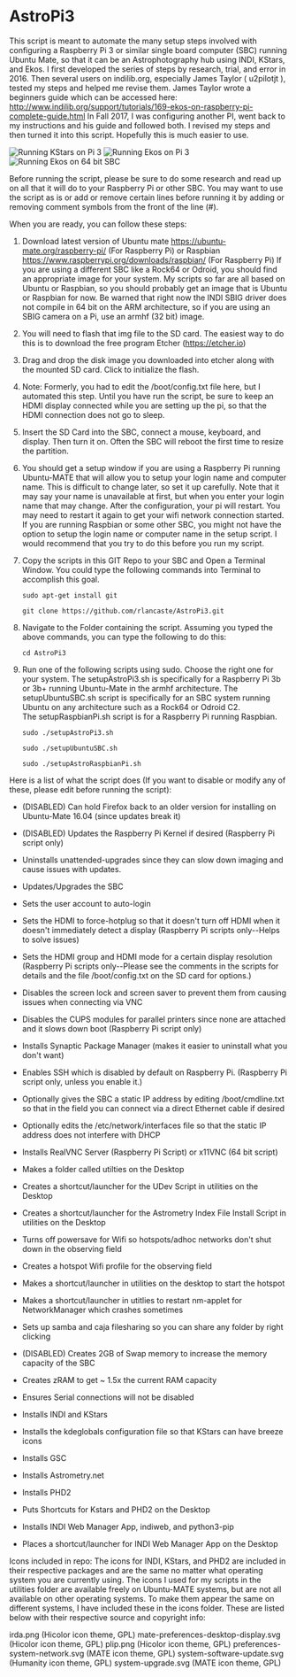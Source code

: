 # AstroPi3

This script is meant to automate the many setup steps involved with configuring a Raspberry Pi 3 or similar single board computer (SBC) running Ubuntu Mate,
so that it can be an Astrophotography hub using INDI, KStars, and Ekos.  I first developed the series of steps by research, trial, and error
in 2016.  Then several users on indilib.org, especially James Taylor ( u2pilotjt ), tested my steps and helped me revise them.
James Taylor wrote a beginners guide which can be accessed here:  http://www.indilib.org/support/tutorials/169-ekos-on-raspberry-pi-complete-guide.html
In Fall 2017,  I was configuring another PI, went back to my instructions and his guide and followed both.  I revised my steps and then
turned it into this script.  Hopefully this is much easier to use.

![Running KStars on Pi 3](/images/runningPi3.png "Running KStars on Pi 3")
![Running Ekos on Pi 3](/images/ekosRunning.png "Running Ekos on Pi 3")
![Running Ekos on 64 bit SBC](/images/64bitEkos.png "Running Ekos on 64 bit SBC")

Before running the script, please be sure to do some research and read up on all that it will do to your Raspberry Pi or other SBC.  You may want to 
use the script as is or add or remove certain lines before running it by adding or removing comment symbols from the front of the line (#).

When you are ready, you can follow these steps:

1.	Download latest version of Ubuntu mate https://ubuntu-mate.org/raspberry-pi/ (For Raspberry Pi) or Raspbian https://www.raspberrypi.org/downloads/raspbian/ (For Raspberry Pi)
	If you are using a different SBC like a Rock64 or Odroid, you should find an appropriate image for your system.  My scripts so far are all based on Ubuntu or Raspbian, so you should
	probably get an image that is Ubuntu or Raspbian for now.
	Be warned that right now the INDI SBIG driver does not compile in 64 bit on the ARM architecture, so if you are using an SBIG camera on a Pi, use an armhf (32 bit) image.
2.  You will need to flash that img file to the SD card.  The easiest way to do this is to download the free program Etcher (https://etcher.io)
3.  Drag and drop the disk image you downloaded into etcher along with the mounted SD card.  Click to initialize the flash.
4.  Note: Formerly, you had to edit the /boot/config.txt file here, but I automated this step.  Until you have run the script, be sure to keep an HDMI display connected while you are setting up the pi, so that the HDMI connection does not go to sleep. 
5.  Insert the SD Card into the SBC, connect a mouse, keyboard, and display.  Then turn it on.  Often the SBC will reboot the first time to resize the partition.
6.  You should get a setup window if you are using a Raspberry Pi running Ubuntu-MATE that will allow you to setup your login name and computer name.
    This is difficult to change later, so set it up carefully. Note that it may say your name is unavailable at first, but when you enter your login name that may change.
	After the configuration, your pi will restart.  You may need to restart it again to get your wifi network connection started.  If you are running Raspbian or some other SBC,
	you might not have the option to setup the login name or computer name in the setup script.  I would recommend that you try to do this before you run my script.
7.  Copy the scripts in this GIT Repo to your SBC and Open a Terminal Window.  You could type the following commands into Terminal to accomplish this goal.

		sudo apt-get install git
	
		git clone https://github.com/rlancaste/AstroPi3.git
	
8.  Navigate to the Folder containing the script.  Assuming you typed the above commands, you can type the following to do this:

		cd AstroPi3
	
9.  Run one of the following scripts using sudo.  Choose the right one for your system.  The setupAstroPi3.sh is specifically for a Raspberry Pi 3b or 3b+
	running Ubuntu-Mate in the armhf architecture.  The setupUbuntuSBC.sh script is specifically for an SBC system running Ubuntu on any architecture such as a Rock64 or Odroid C2.  
	The setupRaspbianPi.sh script is for a Raspberry Pi running Raspbian.

		sudo ./setupAstroPi3.sh
	
		sudo ./setupUbuntuSBC.sh
		
		sudo ./setupAstroRaspbianPi.sh
	
Here is a list of what the script does (If you want to disable or modify any of these, please edit before running the script):

- (DISABLED) Can hold Firefox back to an older version for installing on Ubuntu-Mate 16.04 (since updates break it)

- (DISABLED) Updates the Raspberry Pi Kernel if desired (Raspberry Pi script only)

- Uninstalls unattended-upgrades since they can slow down imaging and cause issues with updates.

- Updates/Upgrades the SBC

- Sets the user account to auto-login

- Sets the HDMI to force-hotplug so that it doesn't turn off HDMI when it doesn't immediately detect a display (Raspberry Pi scripts only--Helps to solve issues)

- Sets the HDMI group and HDMI mode for a certain display resolution (Raspberry Pi scripts only--Please see the comments in the scripts for details and the file /boot/config.txt on the SD card for options.)

- Disables the screen lock and screen saver to prevent them from causing issues when connecting via VNC

- Disables the CUPS modules for parallel printers since none are attached and it slows down boot (Raspberry Pi script only)

- Installs Synaptic Package Manager (makes it easier to uninstall what you don't want)

- Enables SSH which is disabled by default on Raspberry Pi. (Raspberry Pi script only, unless you enable it.)

- Optionally gives the SBC a static IP address by editing /boot/cmdline.txt so that in the field you can connect via a direct Ethernet cable if desired

- Optionally edits the /etc/network/interfaces file so that the static IP address does not interfere with DHCP

- Installs RealVNC Server (Raspberry Pi Script) or x11VNC (64 bit script)

- Makes a folder called utilties on the Desktop

- Creates a shortcut/launcher for the UDev Script in utilities on the Desktop

- Creates a shortcut/launcher for the Astrometry Index File Install Script in utilities on the Desktop

- Turns off powersave for Wifi so hotspots/adhoc networks don't shut down in the observing field

- Creates a hotspot Wifi profile for the observing field

- Makes a shortcut/launcher in utilities on the desktop to start the hotspot

- Makes a shortcut/launcher in utitlies to restart nm-applet for NetworkManager which crashes sometimes

- Sets up samba and caja filesharing so you can share any folder by right clicking

- (DISABLED) Creates 2GB of Swap memory to increase the memory capacity of the SBC

- Creates zRAM to get ~ 1.5x the current RAM capacity

- Ensures Serial connections will not be disabled

- Installs INDI and KStars

- Installs the kdeglobals configuration file so that KStars can have breeze icons

- Installs GSC

- Installs Astrometry.net

- Installs PHD2

- Puts Shortcuts for Kstars and PHD2 on the Desktop

- Installs INDI Web Manager App, indiweb, and python3-pip

- Places a shortcut/launcher for INDI Web Manager App on the Desktop

Icons included in repo:
The icons for INDI, KStars, and PHD2 are included in their respective packages and are the same
no matter what operating system you are currently using.  The icons I used
for my scripts in the utilities folder are available freely on Ubuntu-MATE systems, but are not
all available on other operating systems.  To make them appear the same on different systems, I have
included these in the icons folder.  These are listed below with their respective source and copyright info:

irda.png (Hicolor icon theme, GPL)
mate-preferences-desktop-display.svg (Hicolor icon theme, GPL)
plip.png (Hicolor icon theme, GPL)
preferences-system-network.svg (MATE icon theme, GPL)
system-software-update.svg (Humanity icon theme, GPL)
system-upgrade.svg (MATE icon theme, GPL)


